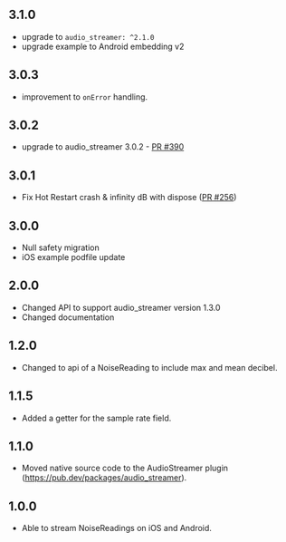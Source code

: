 ## 3.1.0
* upgrade to `audio_streamer: ^2.1.0`
* upgrade example to Android embedding v2

## 3.0.3
* improvement to `onError` handling.

## 3.0.2
- upgrade to audio_streamer 3.0.2 - [PR #390](https://github.com/cph-cachet/flutter-plugins/pull/390)

## 3.0.1
- Fix Hot Restart crash & infinity dB with dispose ([PR #256](https://github.com/cph-cachet/flutter-plugins/pull/256))

## 3.0.0
- Null safety migration
- iOS example podfile update

## 2.0.0
- Changed API to support audio_streamer version 1.3.0
- Changed documentation

## 1.2.0
- Changed to api of a NoiseReading to include max and mean decibel.

## 1.1.5
- Added a getter for the sample rate field.

## 1.1.0
- Moved native source code to the AudioStreamer plugin (https://pub.dev/packages/audio_streamer).

## 1.0.0
- Able to stream NoiseReadings on iOS and Android.
